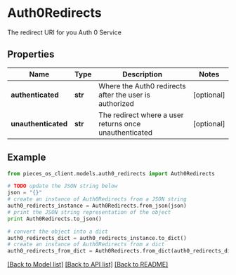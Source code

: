 # Auth0Redirects

The redirect URI for you Auth 0 Service

## Properties
Name | Type | Description | Notes
------------ | ------------- | ------------- | -------------
**authenticated** | **str** | Where the Auth0 redirects after the user is authorized | [optional] 
**unauthenticated** | **str** | The redirect where a user returns once unauthenticated | [optional] 

## Example

```python
from pieces_os_client.models.auth0_redirects import Auth0Redirects

# TODO update the JSON string below
json = "{}"
# create an instance of Auth0Redirects from a JSON string
auth0_redirects_instance = Auth0Redirects.from_json(json)
# print the JSON string representation of the object
print Auth0Redirects.to_json()

# convert the object into a dict
auth0_redirects_dict = auth0_redirects_instance.to_dict()
# create an instance of Auth0Redirects from a dict
auth0_redirects_from_dict = Auth0Redirects.from_dict(auth0_redirects_dict)
```
[[Back to Model list]](../README.md#documentation-for-models) [[Back to API list]](../README.md#documentation-for-api-endpoints) [[Back to README]](../README.md)


